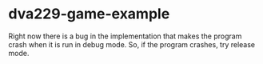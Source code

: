 # dva229-game-example

Right now there is a bug in the implementation that makes the program crash when it is run in debug mode. So, if the program crashes, try release mode.
